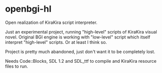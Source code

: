 # openbgi-hl
Open realization of KiraKira script interpreter.

Just an experimental project, running "high-level" scripts of KiraKira visual novel. Original BGI engine is working with "low-level" script which itself interpret "high-level" scripts.
Or at least I think so.

Project is pretty much abandoned, just don't want it to be completely lost.

Needs Code::Blocks, SDL 1.2 and SDL_ttf to compile and KiraKira resource files to run.
